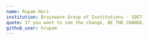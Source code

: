 ```yaml
---
name: Rupam Hari
institution: Brainware Group of Institutions - SDET
quote: If you want to see the change, BE THE CHANGE.
github_user: hrupam
---
```


